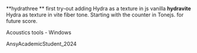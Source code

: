 **hydrathree ** first try-out adding Hydra as a texture in js vanilla
**hydravite**   Hydra as texture in vite fiber tone. Starting with the counter in Tonejs. for future score.




Acoustics tools - Windows

AnsyAcademicStudent_2024